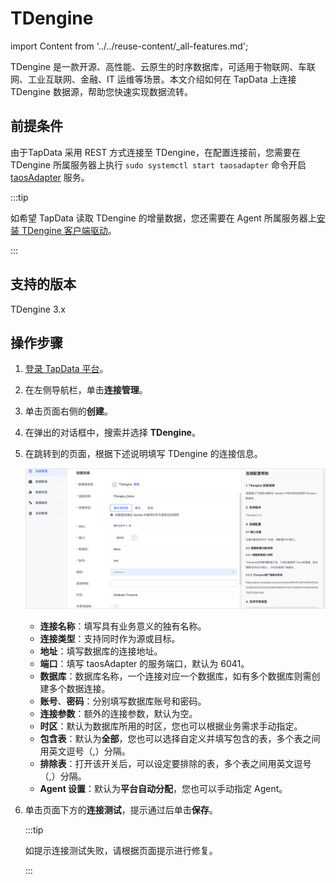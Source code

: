 # TDengine
import Content from '../../reuse-content/_all-features.md';

<Content />

TDengine 是一款开源、高性能、云原生的时序数据库，可适用于物联网、车联网、工业互联网、金融、IT 运维等场景。本文介绍如何在 TapData 上连接 TDengine 数据源，帮助您快速实现数据流转。

## 前提条件

由于TapData 采用 REST 方式连接至 TDengine，在配置连接前，您需要在 TDengine 所属服务器上执行 `sudo systemctl start taosadapter` 命令开启 [taosAdapter](https://docs.taosdata.com/reference/components/taosadapter/) 服务。

:::tip

如希望 TapData 读取 TDengine 的增量数据，您还需要在 Agent 所属服务器上[安装 TDengine 客户端驱动](https://docs.taosdata.com/reference/connector/#%E5%AE%89%E8%A3%85%E5%AE%A2%E6%88%B7%E7%AB%AF%E9%A9%B1%E5%8A%A8)。

:::

## 支持的版本

TDengine 3.x

## 操作步骤

1. [登录 TapData 平台](../../user-guide/log-in.md)。

2. 在左侧导航栏，单击**连接管理**。

3. 单击页面右侧的**创建**。

4. 在弹出的对话框中，搜索并选择 **TDengine**。

5. 在跳转到的页面，根据下述说明填写 TDengine 的连接信息。

   ![连接 TDengine](../../images/connect_tdengine.png)

    * **连接名称**：填写具有业务意义的独有名称。
    * **连接类型**：支持同时作为源或目标。
    * **地址**：填写数据库的连接地址。
    * **端口**：填写 taosAdapter 的服务端口，默认为 6041。
    * **数据库**：数据库名称，一个连接对应一个数据库，如有多个数据库则需创建多个数据连接。
    * **账号**、**密码**：分别填写数据库账号和密码。
    * **连接参数**：额外的连接参数，默认为空。
    * **时区**：默认为数据库所用的时区，您也可以根据业务需求手动指定。
    * **包含表**：默认为**全部**，您也可以选择自定义并填写包含的表，多个表之间用英文逗号（,）分隔。
    * **排除表**：打开该开关后，可以设定要排除的表，多个表之间用英文逗号（,）分隔。
    * **Agent 设置**：默认为**平台自动分配**，您也可以手动指定 Agent。

6. 单击页面下方的**连接测试**，提示通过后单击**保存**。

   :::tip

   如提示连接测试失败，请根据页面提示进行修复。

   :::